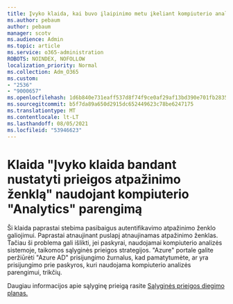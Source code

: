 ```yaml
---
title: Įvyko klaida, kai buvo įlaipinimo metu įkeliant kompiuterio analizės prieigos atpažinimo ženklo klaidą
ms.author: pebaum
author: pebaum
manager: scotv
ms.audience: Admin
ms.topic: article
ms.service: o365-administration
ROBOTS: NOINDEX, NOFOLLOW
localization_priority: Normal
ms.collection: Adm_O365
ms.custom:
- "2536"
- "9000657"
ms.openlocfilehash: 1d6b840e731eaff537d8f74f9ce0af29af13bd390e701fb2835e8718b4521158
ms.sourcegitcommit: b5f7da89a650d2915dc652449623c78be6247175
ms.translationtype: MT
ms.contentlocale: lt-LT
ms.lasthandoff: 08/05/2021
ms.locfileid: "53946623"
---
```

# <a name="there-was-an-error-validating-access-token-error-during-desktop-analytics-onboarding"></a>Klaida "Įvyko klaida bandant nustatyti prieigos atpažinimo ženklą" naudojant kompiuterio "Analytics" parengimą

Ši klaida paprastai stebima pasibaigus autentifikavimo atpažinimo ženklo galiojimui. Paprastai atnaujinant puslapį atnaujinamas atpažinimo ženklas. Tačiau ši problema gali išlikti, jei paskyrai, naudojamai kompiuterio analizės sistemoje, taikomos sąlyginės prieigos strategijos. "Azure" portale galite peržiūrėti "Azure AD" prisijungimo žurnalus, kad pamatytumėte, ar yra prisijungimo prie paskyros, kuri naudojama kompiuterio analizės parengimui, trikčių.

Daugiau informacijos apie sąlyginę prieigą rasite [Sąlyginės prieigos diegimo planas.](https://docs.microsoft.com/azure/active-directory/conditional-access/plan-conditional-access)